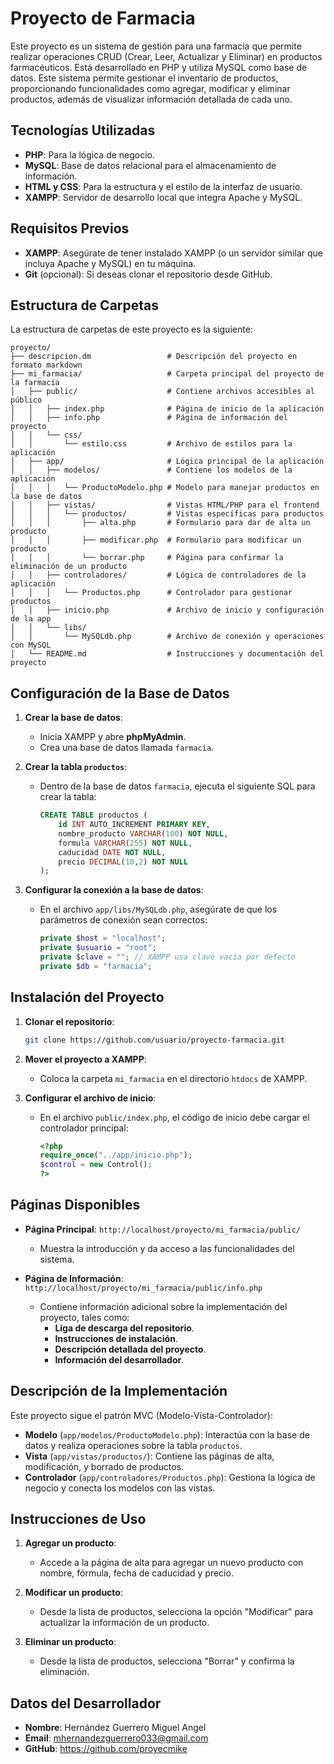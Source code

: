 # Proyecto de Farmacia

Este proyecto es un sistema de gestión para una farmacia que permite realizar operaciones CRUD (Crear, Leer, Actualizar y Eliminar) en productos farmacéuticos. Está desarrollado en PHP y utiliza MySQL como base de datos. Este sistema permite gestionar el inventario de productos, proporcionando funcionalidades como agregar, modificar y eliminar productos, además de visualizar información detallada de cada uno.

## Tecnologías Utilizadas

- **PHP**: Para la lógica de negocio.
- **MySQL**: Base de datos relacional para el almacenamiento de información.
- **HTML y CSS**: Para la estructura y el estilo de la interfaz de usuario.
- **XAMPP**: Servidor de desarrollo local que integra Apache y MySQL.

## Requisitos Previos

- **XAMPP**: Asegúrate de tener instalado XAMPP (o un servidor similar que incluya Apache y MySQL) en tu máquina.
- **Git** (opcional): Si deseas clonar el repositorio desde GitHub.

## Estructura de Carpetas

La estructura de carpetas de este proyecto es la siguiente:

```
proyecto/
├── descripcion.dm                 # Descripción del proyecto en formato markdown
├── mi_farmacia/                   # Carpeta principal del proyecto de la farmacia
│   ├── public/                    # Contiene archivos accesibles al público
│   │   ├── index.php              # Página de inicio de la aplicación
│   │   ├── info.php               # Página de información del proyecto
│   │   └── css/
│   │       └── estilo.css         # Archivo de estilos para la aplicación
│   ├── app/                       # Lógica principal de la aplicación
│   │   ├── modelos/               # Contiene los modelos de la aplicación
│   │   │   └── ProductoModelo.php # Modelo para manejar productos en la base de datos
│   │   ├── vistas/                # Vistas HTML/PHP para el frontend
│   │   │   └── productos/         # Vistas específicas para productos
│   │   │       ├── alta.php       # Formulario para dar de alta un producto
│   │   │       ├── modificar.php  # Formulario para modificar un producto
│   │   │       └── borrar.php     # Página para confirmar la eliminación de un producto
│   │   ├── controladores/         # Lógica de controladores de la aplicación
│   │   │   └── Productos.php      # Controlador para gestionar productos
│   │   ├── inicio.php             # Archivo de inicio y configuración de la app
│   │   └── libs/
│   │       └── MySQLdb.php        # Archivo de conexión y operaciones con MySQL
│   └── README.md                  # Instrucciones y documentación del proyecto
```

## Configuración de la Base de Datos

1. **Crear la base de datos**:
   - Inicia XAMPP y abre **phpMyAdmin**.
   - Crea una base de datos llamada `farmacia`.

2. **Crear la tabla `productos`**:
   - Dentro de la base de datos `farmacia`, ejecuta el siguiente SQL para crear la tabla:

     ```sql
     CREATE TABLE productos (
         id INT AUTO_INCREMENT PRIMARY KEY,
         nombre_producto VARCHAR(100) NOT NULL,
         formula VARCHAR(255) NOT NULL,
         caducidad DATE NOT NULL,
         precio DECIMAL(10,2) NOT NULL
     );
     ```

3. **Configurar la conexión a la base de datos**:
   - En el archivo `app/libs/MySQLdb.php`, asegúrate de que los parámetros de conexión sean correctos:

     ```php
     private $host = "localhost";
     private $usuario = "root";
     private $clave = ""; // XAMPP usa clave vacía por defecto
     private $db = "farmacia";
     ```

## Instalación del Proyecto

1. **Clonar el repositorio**:
   ```bash
   git clone https://github.com/usuario/proyecto-farmacia.git
   ```

2. **Mover el proyecto a XAMPP**:
   - Coloca la carpeta `mi_farmacia` en el directorio `htdocs` de XAMPP.

3. **Configurar el archivo de inicio**:
   - En el archivo `public/index.php`, el código de inicio debe cargar el controlador principal:
   
     ```php
     <?php
     require_once("../app/inicio.php");
     $control = new Control();
     ?>
     ```

## Páginas Disponibles

- **Página Principal**: `http://localhost/proyecto/mi_farmacia/public/`
  - Muestra la introducción y da acceso a las funcionalidades del sistema.

- **Página de Información**: `http://localhost/proyecto/mi_farmacia/public/info.php`
  - Contiene información adicional sobre la implementación del proyecto, tales como:
    - **Liga de descarga del repositorio**.
    - **Instrucciones de instalación**.
    - **Descripción detallada del proyecto**.
    - **Información del desarrollador**.

## Descripción de la Implementación

Este proyecto sigue el patrón MVC (Modelo-Vista-Controlador):

- **Modelo** (`app/modelos/ProductoModelo.php`): Interactúa con la base de datos y realiza operaciones sobre la tabla `productos`.
- **Vista** (`app/vistas/productos/`): Contiene las páginas de alta, modificación, y borrado de productos.
- **Controlador** (`app/controladores/Productos.php`): Gestiona la lógica de negocio y conecta los modelos con las vistas.

## Instrucciones de Uso

1. **Agregar un producto**:
   - Accede a la página de alta para agregar un nuevo producto con nombre, fórmula, fecha de caducidad y precio.

2. **Modificar un producto**:
   - Desde la lista de productos, selecciona la opción "Modificar" para actualizar la información de un producto.

3. **Eliminar un producto**:
   - Desde la lista de productos, selecciona "Borrar" y confirma la eliminación.

## Datos del Desarrollador

- **Nombre**: Hernández Guerrero Miguel Angel
- **Email**: mhernandezguerrero033@gmail.com
- **GitHub**: https://github.com/proyecmike

